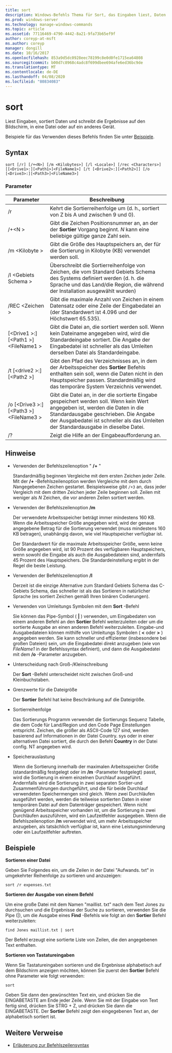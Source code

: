 ```yaml
---
title: sort
description: Windows-Befehls Thema für Sort, das Eingaben liest, Daten sortiert und die Ergebnisse auf den Bildschirm, in eine Datei oder auf ein anderes Gerät schreibt.
ms.prod: windows-server
ms.technology: manage-windows-commands
ms.topic: article
ms.assetid: 77116469-4790-4442-8a21-9fa73b65ef9f
author: coreyp-at-msft
ms.author: coreyp
manager: dongill
ms.date: 10/16/2017
ms.openlocfilehash: 853a9d5dc0928eec78199c8e0d0fe1715ea64808
ms.sourcegitcommit: b00d7c8968c4adc8f699dbee694afe6ed36bc9de
ms.translationtype: MT
ms.contentlocale: de-DE
ms.lasthandoff: 04/08/2020
ms.locfileid: "80834083"
---
```

# <a name="sort"></a>sort

Liest Eingaben, sortiert Daten und schreibt die Ergebnisse auf den Bildschirm, in eine Datei oder auf ein anderes Gerät.

Beispiele für das Verwenden dieses Befehls finden Sie unter [Beispiele](#BKMK_examples).

## <a name="syntax"></a>Syntax

```
sort [/r] [/+<N>] [/m <Kilobytes>] [/l <Locale>] [/rec <Characters>] [[<Drive1>:][<Path1>]<FileName1>] [/t [<Drive2>:][<Path2>]] [/o [<Drive3>:][<Path3>]<FileName3>]
```

### <a name="parameters"></a>Parameter

|Parameter|Beschreibung|
|---------|-----------|
|/r|Kehrt die Sortierreihenfolge um (d. h., sortiert von Z bis A und zwischen 9 und 0).|
|/+\<N >|Gibt die Zeichen Positionsnummer an, an der der **Sortier** Vorgang beginnt. *N* kann eine beliebige gültige ganze Zahl sein.|
|/m \<Kilobyte >|Gibt die Größe des Hauptspeichers an, der für die Sortierung in Kilobyte (KB) verwendet werden soll.|
|/l \<Gebiets Schema >|Überschreibt die Sortierreihenfolge von Zeichen, die vom Standard Gebiets Schema des Systems definiert werden (d. h. die Sprache und das Land/die Region, die während der Installation ausgewählt wurden)|
|/REC \<Zeichen >|Gibt die maximale Anzahl von Zeichen in einem Datensatz oder eine Zeile der Eingabedatei an (der Standardwert ist 4.096 und der Höchstwert 65.535).|
|[\<Drive1 >:] [\<Path1 >]\<FileName1 >|Gibt die Datei an, die sortiert werden soll. Wenn kein Dateiname angegeben wird, wird die Standardeingabe sortiert. Die Angabe der Eingabedatei ist schneller als das Umleiten derselben Datei als Standardeingabe.|
|/t [\<drive2 >:] [\<Path2 >]|Gibt den Pfad des Verzeichnisses an, in dem der Arbeitsspeicher des **Sortier** Befehls enthalten sein soll, wenn die Daten nicht in den Hauptspeicher passen. Standardmäßig wird das temporäre System Verzeichnis verwendet.|
|/o [\<Drive3 >:] [\<Path3 >]\<FileName3 >|Gibt die Datei an, in der die sortierte Eingabe gespeichert werden soll. Wenn kein Wert angegeben ist, werden die Daten in die Standardausgabe geschrieben. Die Angabe der Ausgabedatei ist schneller als das Umleiten der Standardausgabe in dieselbe Datei.|
|/?|Zeigt die Hilfe an der Eingabeaufforderung an.|

## <a name="remarks"></a>Hinweise

-   Verwenden der Befehlszeilenoption " **/+** "

    Standardmäßig beginnen Vergleiche mit dem ersten Zeichen jeder Zeile. Mit der **/+** -Befehlszeilenoption werden Vergleiche mit dem durch *N*angegebenen Zeichen gestartet. Beispielsweise gibt `/+3` an, dass jeder Vergleich mit dem dritten Zeichen jeder Zeile beginnen soll. Zeilen mit weniger als *N* Zeichen, die vor anderen Zeilen sortiert werden.
-   Verwenden der Befehlszeilenoption **/m**

    Der verwendete Arbeitsspeicher beträgt immer mindestens 160 KB. Wenn die Arbeitsspeicher Größe angegeben wird, wird der genaue angegebene Betrag für die Sortierung verwendet (muss mindestens 160 KB betragen), unabhängig davon, wie viel Hauptspeicher verfügbar ist.

    Der Standardwert für die maximale Arbeitsspeicher Größe, wenn keine Größe angegeben wird, ist 90 Prozent des verfügbaren Hauptspeichers, wenn sowohl die Eingabe als auch die Ausgabedateien sind, andernfalls 45 Prozent des Hauptspeichers. Die Standardeinstellung ergibt in der Regel die beste Leistung.
-   Verwenden der Befehlszeilenoption **/l**

    Derzeit ist die einzige Alternative zum Standard Gebiets Schema das C-Gebiets Schema, das schneller ist als das Sortieren in natürlicher Sprache (es sortiert Zeichen gemäß Ihren binären Codierungen).
-   Verwenden von Umleitungs Symbolen mit dem **Sort** -Befehl

    Sie können das Pipe-Symbol ( **|** ) verwenden, um Eingabedaten von einem anderen Befehl an den **Sortier** Befehl weiterzuleiten oder um die sortierte Ausgabe an einen anderen Befehl weiterzuleiten. Eingabe-und Ausgabedateien können mithilfe von Umleitungs Symbolen ( **<** oder **>** ) angegeben werden. Sie kann schneller und effizienter (insbesondere bei großen Dateien) sein, um die Eingabedatei direkt anzugeben (wie von *FileName1* in der Befehlssyntax definiert), und dann die Ausgabedatei mit dem **/o** -Parameter anzugeben.
-   Unterscheidung nach Groß-/Kleinschreibung

    Der **Sort** -Befehl unterscheidet nicht zwischen Groß-und Kleinbuchstaben.
-   Grenzwerte für die Dateigröße

    Der **Sortier** Befehl hat keine Beschränkung auf die Dateigröße.
-   Sortierreihenfolge

    Das Sortierungs Programm verwendet die Sortierungs Sequenz Tabelle, die dem Code für Land/Region und den Code Page Einstellungen entspricht. Zeichen, die größer als ASCII-Code 127 sind, werden basierend auf Informationen in der Datei Country. sys oder in einer alternativen Datei sortiert, die durch den Befehl **Country** in der Datei config. NT angegeben wird.
-   Speicherauslastung

    Wenn die Sortierung innerhalb der maximalen Arbeitsspeicher Größe (standardmäßig festgelegt oder im **/m** -Parameter festgelegt) passt, wird die Sortierung in einem einzelnen Durchlauf ausgeführt. Andernfalls wird die Sortierung in zwei separaten Sortier-und Zusammenführungen durchgeführt, und die für beide Durchlauf verwendeten Speichermengen sind gleich. Wenn zwei Durchläufen ausgeführt werden, werden die teilweise sortierten Daten in einer temporären Datei auf dem Datenträger gespeichert. Wenn nicht genügend Arbeitsspeicher vorhanden ist, um die Sortierung in zwei Durchläufen auszuführen, wird ein Laufzeitfehler ausgegeben. Wenn die Befehlszeilenoption **/m** verwendet wird, um mehr Arbeitsspeicher anzugeben, als tatsächlich verfügbar ist, kann eine Leistungsminderung oder ein Laufzeitfehler auftreten.

## <a name="examples"></a><a name=BKMK_examples></a>Beispiele

**Sortieren einer Datei**

Geben Sie Folgendes ein, um die Zeilen in der Datei "Aufwands. txt" in umgekehrter Reihenfolge zu sortieren und anzuzeigen:

`sort /r expenses.txt`

**Sortieren der Ausgabe von einem Befehl**

Um eine große Datei mit dem Namen "maillist. txt" nach dem Text Jones zu durchsuchen und die Ergebnisse der Suche zu sortieren, verwenden Sie die Pipe (|), um die Ausgabe eines **Find** -Befehls wie folgt an den **Sortier** Befehl weiterzuleiten:

`find Jones maillist.txt | sort`

Der Befehl erzeugt eine sortierte Liste von Zeilen, die den angegebenen Text enthalten.

**Sortieren von Tastatureingaben**

Wenn Sie Tastatureingaben sortieren und die Ergebnisse alphabetisch auf dem Bildschirm anzeigen möchten, können Sie zuerst den **Sortier** Befehl ohne Parameter wie folgt verwenden:

`sort`

Geben Sie dann den gewünschten Text ein, und drücken Sie die EINGABETASTE am Ende jeder Zeile. Wenn Sie mit der Eingabe von Text fertig sind, drücken Sie STRG + Z, und drücken Sie dann die EINGABETASTE. Der **Sortier** Befehl zeigt den eingegebenen Text an, der alphabetisch sortiert ist.

## <a name="additional-references"></a>Weitere Verweise

- [Erläuterung zur Befehlszeilensyntax](command-line-syntax-key.md)